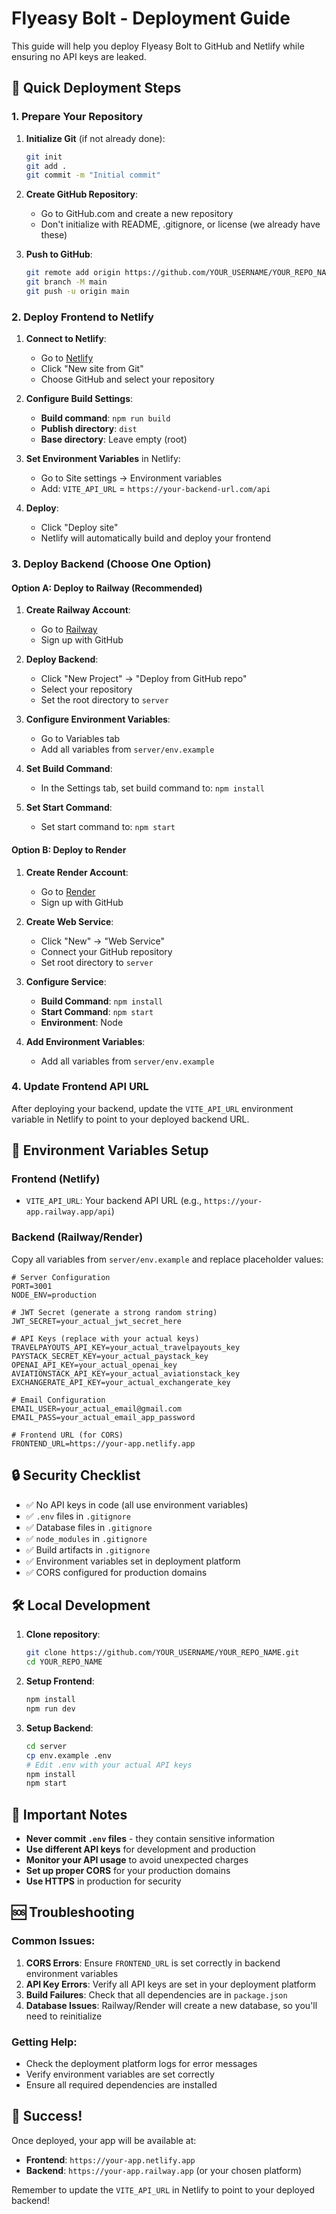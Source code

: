 # Flyeasy Bolt - Deployment Guide

This guide will help you deploy Flyeasy Bolt to GitHub and Netlify while ensuring no API keys are leaked.

## 🚀 Quick Deployment Steps

### 1. Prepare Your Repository

1. **Initialize Git** (if not already done):
   ```bash
   git init
   git add .
   git commit -m "Initial commit"
   ```

2. **Create GitHub Repository**:
   - Go to GitHub.com and create a new repository
   - Don't initialize with README, .gitignore, or license (we already have these)

3. **Push to GitHub**:
   ```bash
   git remote add origin https://github.com/YOUR_USERNAME/YOUR_REPO_NAME.git
   git branch -M main
   git push -u origin main
   ```

### 2. Deploy Frontend to Netlify

1. **Connect to Netlify**:
   - Go to [Netlify](https://netlify.com)
   - Click "New site from Git"
   - Choose GitHub and select your repository

2. **Configure Build Settings**:
   - **Build command**: `npm run build`
   - **Publish directory**: `dist`
   - **Base directory**: Leave empty (root)

3. **Set Environment Variables** in Netlify:
   - Go to Site settings → Environment variables
   - Add: `VITE_API_URL` = `https://your-backend-url.com/api`

4. **Deploy**:
   - Click "Deploy site"
   - Netlify will automatically build and deploy your frontend

### 3. Deploy Backend (Choose One Option)

#### Option A: Deploy to Railway (Recommended)

1. **Create Railway Account**:
   - Go to [Railway](https://railway.app)
   - Sign up with GitHub

2. **Deploy Backend**:
   - Click "New Project" → "Deploy from GitHub repo"
   - Select your repository
   - Set the root directory to `server`

3. **Configure Environment Variables**:
   - Go to Variables tab
   - Add all variables from `server/env.example`

4. **Set Build Command**:
   - In the Settings tab, set build command to: `npm install`

5. **Set Start Command**:
   - Set start command to: `npm start`

#### Option B: Deploy to Render

1. **Create Render Account**:
   - Go to [Render](https://render.com)
   - Sign up with GitHub

2. **Create Web Service**:
   - Click "New" → "Web Service"
   - Connect your GitHub repository
   - Set root directory to `server`

3. **Configure Service**:
   - **Build Command**: `npm install`
   - **Start Command**: `npm start`
   - **Environment**: Node

4. **Add Environment Variables**:
   - Add all variables from `server/env.example`

### 4. Update Frontend API URL

After deploying your backend, update the `VITE_API_URL` environment variable in Netlify to point to your deployed backend URL.

## 🔐 Environment Variables Setup

### Frontend (Netlify)
- `VITE_API_URL`: Your backend API URL (e.g., `https://your-app.railway.app/api`)

### Backend (Railway/Render)
Copy all variables from `server/env.example` and replace placeholder values:

```env
# Server Configuration
PORT=3001
NODE_ENV=production

# JWT Secret (generate a strong random string)
JWT_SECRET=your_actual_jwt_secret_here

# API Keys (replace with your actual keys)
TRAVELPAYOUTS_API_KEY=your_actual_travelpayouts_key
PAYSTACK_SECRET_KEY=your_actual_paystack_key
OPENAI_API_KEY=your_actual_openai_key
AVIATIONSTACK_API_KEY=your_actual_aviationstack_key
EXCHANGERATE_API_KEY=your_actual_exchangerate_key

# Email Configuration
EMAIL_USER=your_actual_email@gmail.com
EMAIL_PASS=your_actual_email_app_password

# Frontend URL (for CORS)
FRONTEND_URL=https://your-app.netlify.app
```

## 🔒 Security Checklist

- ✅ No API keys in code (all use environment variables)
- ✅ `.env` files in `.gitignore`
- ✅ Database files in `.gitignore`
- ✅ `node_modules` in `.gitignore`
- ✅ Build artifacts in `.gitignore`
- ✅ Environment variables set in deployment platform
- ✅ CORS configured for production domains

## 🛠️ Local Development

1. **Clone repository**:
   ```bash
   git clone https://github.com/YOUR_USERNAME/YOUR_REPO_NAME.git
   cd YOUR_REPO_NAME
   ```

2. **Setup Frontend**:
   ```bash
   npm install
   npm run dev
   ```

3. **Setup Backend**:
   ```bash
   cd server
   cp env.example .env
   # Edit .env with your actual API keys
   npm install
   npm start
   ```

## 📝 Important Notes

- **Never commit `.env` files** - they contain sensitive information
- **Use different API keys** for development and production
- **Monitor your API usage** to avoid unexpected charges
- **Set up proper CORS** for your production domains
- **Use HTTPS** in production for security

## 🆘 Troubleshooting

### Common Issues:

1. **CORS Errors**: Ensure `FRONTEND_URL` is set correctly in backend environment variables
2. **API Key Errors**: Verify all API keys are set in your deployment platform
3. **Build Failures**: Check that all dependencies are in `package.json`
4. **Database Issues**: Railway/Render will create a new database, so you'll need to reinitialize

### Getting Help:
- Check the deployment platform logs for error messages
- Verify environment variables are set correctly
- Ensure all required dependencies are installed

## 🎉 Success!

Once deployed, your app will be available at:
- **Frontend**: `https://your-app.netlify.app`
- **Backend**: `https://your-app.railway.app` (or your chosen platform)

Remember to update the `VITE_API_URL` in Netlify to point to your deployed backend! 